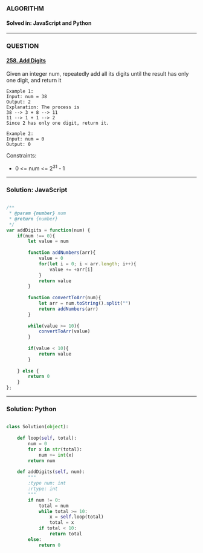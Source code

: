 ### ALGORITHM
#### Solved in: JavaScript and Python
-----
### QUESTION

#### [258. Add Digits](https://leetcode.com/problems/add-digits/)

Given an integer num, repeatedly add all its digits until the result has only one digit, and return it

``` 
Example 1:
Input: num = 38
Output: 2
Explanation: The process is
38 --> 3 + 8 --> 11
11 --> 1 + 1 --> 2 
Since 2 has only one digit, return it.

Example 2:
Input: num = 0
Output: 0

```
Constraints:

* 0 <= num <= 2<sup>31</sup> - 1

-----

### Solution: JavaScript

```js

/**
 * @param {number} num
 * @return {number}
 */
var addDigits = function(num) {
    if(num !== 0){
        let value = num
        
        function addNumbers(arr){
            value = 0
            for(let i = 0; i < arr.length; i++){
                value += +arr[i]
            }
            return value
        }
        
        function convertToArr(num){
            let arr = num.toString().split("")
            return addNumbers(arr)
        }
        
        while(value >= 10){
            convertToArr(value)
        }
        
        if(value < 10){
            return value
        }
        
    } else {
        return 0
    }
};

```

-----

### Solution: Python

```py

class Solution(object):
    
    def loop(self, total):
        num = 0
        for x in str(total):
            num += int(x)
        return num
    
    def addDigits(self, num):
        """
        :type num: int
        :rtype: int
        """
        if num != 0:
            total = num
            while total >= 10:
                x = self.loop(total)
                total = x
            if total < 10:
                return total
        else:
            return 0
        
```
